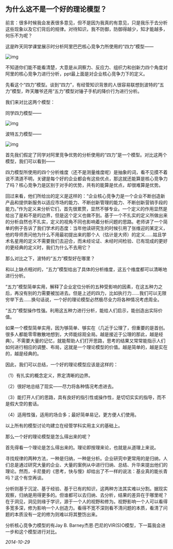 ## 为什么这不是一个好的理论模型？

前言：很多时候我会发表很多意见，但不是因为我真的有意见，只是我乐于去分析这些现象以及它们背后的规律。对待知识，我不防御，防御得越少，知才能越多，何乐不为呢？

这是昨天同学课堂展示时分析阿里巴巴核心竞争力所使用的“四力”模型——

![img](http://mmbiz.qpic.cn/mmbiz/cicG9K6Wf5Fb2QOfAoXsVJvkiaic0fdBaCG2LhroiajIduXatQYfiaMPzPULh4MicRQub6zCzibBGsRt1Wfk9RCTHr7mA/640?tp=webp&wxfrom=5&wx_lazy=1)

不知道你们能不能看清楚，大意是从洞察力、反应力、组织力和创新力四个角度对阿里的核心竞争力进行分析，ppt最上面是对企业核心竞争力下的定义。

先看这个“四力”模型。谈到“四力”，有经管知识背景的人很容易联想到波特的“五力”模型，昨天雕爷还用“五力”模型对锤子手机的降价行为进行分析。

我们来对比这两个模型：

同学四力模型——

![img](http://mmbiz.qpic.cn/mmbiz/cicG9K6Wf5Fb2QOfAoXsVJvkiaic0fdBaCGeiaibRvmmG1roaleibMwAnSGNiawpIqCdXqnfItUDMnpjhUg9xySfkpp2g/640?tp=webp&wxfrom=5&wx_lazy=1)

波特五力模型——

![img](http://mmbiz.qpic.cn/mmbiz/cicG9K6Wf5Fb2QOfAoXsVJvkiaic0fdBaCGJ8YowVaibO4BokfmX1l767XeicnBicf62W9KLlpaEb2UNBBuLC2rnEzGQ/640?tp=webp&wxfrom=5&wx_lazy=1)

首先我们假定了同学对阿里竞争优势的分析使用的“四力”是一个模型。对比这两个模型，我们可以看到——

四力模型所使用的四个分析维度（还不是测量维度呢）是抽象的词，看不见摸不着说不清道不明，关键是每个好的企业都会有这些优点，那这就还能算是核心竞争力了吗？核心竞争力是区别于对手的优势，共有的能算是优点，却很难算是优势。

回过来看，他们所给出的定义是这样的：“企业核心竞争力是一个企业不断创造新产品和提供新服务以适应市场的能力、不断创新管理的能力、不断创新营销手段的能力。”作为定义来分析它们，首先很累赘，显然不够专业。一个定义的作用显然是给出了是和不是的边界，但是这个定义也做不到。基于一个不扎实的定义所做出来的分析自然也不扎实，定义的视角不同也影响着分析问题的思路。老师讲了一个简单的例子告诉了我们学术的态度：当年他读研究生的时候引用了张维迎的某定义，他的导师责问他为什么不用最初提出来的那个人（估计是大师）的定义……姑且学术名星用的定义不需要我们去迎合，而未经论证、未经时间检验、已有现成的更好的更经典的定义时，我们为什么不去用它？

那么对比之下，波特的“五力”模型好在哪里？

和以上缺点相对的，“五力”模型给出了具体的分析维度，这五个维度都可以清晰地进行分析。

“五力”模型简单实用，解释了企业定位分析的五种受影响的因素，在这五种力之后，再没有别的力需要被加进去。但是上述的四力，比如执行力……我们可以无限穷举下去……换句话说，一个好的理论模型必然极尽全力将各种情况考虑周全。

“五力”模型操作性强。利用这五种力进行分析，能给人们启示，能创造出实际价值。

如果一个模型简单实用，因为够简单、够实在（几近于公理了，但重要的是首创。很多人都能零零散散地想到，大师能综观全局。越是接近于公理的那此，越是经典）。不需要大量的记忆，就能帮助人们打开思路，思考的结果又常常能指示人们如何进行相应的调整、布局，这就是一个理论模型的价值。越是简单的，越是实在的，越是经典的。

因此，我们可以总结，一个好的理论模型应该是这样的：

（1）有扎实的概念定义，界定清晰的边界。

（2）很好地总结了现实——尽力将各种情况考虑进去。

（3）能打开人们的思路，具有良好的指引性或操作性，是切切实实的指导，而不是假大空的套话。

（4）适用性强，适用的场合多；最好简单易记，更方便人们使用。

以上所有的模型讨论均建立在经管学科实用主义的基础上。

那么一个好的理论模型是怎么得出来的呢？

首先得看一个理论是怎么得出来的。理论即按理来论，也就是从道理上来说。

寻找规律的两种方法，一种是归纳，一种是分析。企业研究中更常用的是归纳，人们总是通过研究大量的企业、大量的案例从中进行归纳、总结、升华来提出他们的理论。然而，卡尼曼的《思考，快与慢》却给出了不一样的说法：基业真的能长青吗？这个有空再谈。

分析则基于沉淀、基于经验、基于已有的知识，这两种方法其实难以分割。据现实观察，归纳是用得更多的。但谁都可以去归纳、去分析，结果的差异在于哪里呢？在于洞见，洞见则缘于学识，源于一个人的视野和修为。视野影响一个人可以看得多宽多深，修为影响一个人创造力。看得不宽不深则看不清问题的本质，看清了问题的本质没有一定的修为则难以将其整饬出来。

分析核心竞争力模型的有Jay B. Barney杰恩∙巴尼的VIR(S)O模型，下一篇我会进一步和这个模型进行对比。



*2014-10-29*


